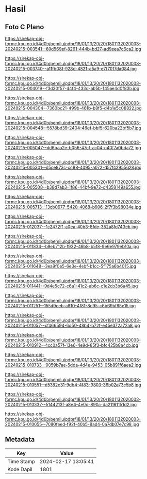 # Hasil

## Foto C Plano

https://sirekap-obj-formc.kpu.go.id/4d0b/pemilu/pdpr/18/01/13/20/20/1801132020003-20240215-003541--60d569ef-8261-444b-bd27-ad9eea7c6ca2.jpg

https://sirekap-obj-formc.kpu.go.id/4d0b/pemilu/pdpr/18/01/13/20/20/1801132020003-20240215-003740--a11fb08f-928d-4821-a5a9-e7f7017da084.jpg

https://sirekap-obj-formc.kpu.go.id/4d0b/pemilu/pdpr/18/01/13/20/20/1801132020003-20240215-004019--f3d20f57-d4f4-433d-ab5b-145ae4d0f83b.jpg

https://sirekap-obj-formc.kpu.go.id/4d0b/pemilu/pdpr/18/01/13/20/20/1801132020003-20240215-004304--7360bc21-499b-461b-b8f5-d4b1e5c08822.jpg

https://sirekap-obj-formc.kpu.go.id/4d0b/pemilu/pdpr/18/01/13/20/20/1801132020003-20240215-004548--5578bd39-2404-46ef-bbf5-620ba22bf5b7.jpg

https://sirekap-obj-formc.kpu.go.id/4d0b/pemilu/pdpr/18/01/13/20/20/1801132020003-20240215-005047--dd6baa2e-b056-47cf-ac04-c40f7a0bda72.jpg

https://sirekap-obj-formc.kpu.go.id/4d0b/pemilu/pdpr/18/01/13/20/20/1801132020003-20240215-005301--d5ce873c-cc88-4095-a072-d57f42955628.jpg

https://sirekap-obj-formc.kpu.go.id/4d0b/pemilu/pdpr/18/01/13/20/20/1801132020003-20240215-005508--b38d7ab3-1f86-44bf-9e72-d4358149a655.jpg

https://sirekap-obj-formc.kpu.go.id/4d0b/pemilu/pdpr/18/01/13/20/20/1801132020003-20240215-005713--13cb0977-5420-4068-b906-2f7f3b98034e.jpg

https://sirekap-obj-formc.kpu.go.id/4d0b/pemilu/pdpr/18/01/13/20/20/1801132020003-20240215-012037--1c2472f1-a0ea-40b3-8fde-352a8fd743eb.jpg

https://sirekap-obj-formc.kpu.go.id/4d0b/pemilu/pdpr/18/01/13/20/20/1801132020003-20240215-011834--b9eb712b-f932-46b8-b5f8-9e6e979eb10a.jpg

https://sirekap-obj-formc.kpu.go.id/4d0b/pemilu/pdpr/18/01/13/20/20/1801132020003-20240215-011648--3ea9f0e5-6e3e-4ebf-b1cc-5f175a6b4015.jpg

https://sirekap-obj-formc.kpu.go.id/4d0b/pemilu/pdpr/18/01/13/20/20/1801132020003-20240215-011441--9d4e5c72-c6a1-41c2-ab6c-c1e2cb3b6a45.jpg

https://sirekap-obj-formc.kpu.go.id/4d0b/pemilu/pdpr/18/01/13/20/20/1801132020003-20240215-011251--155d9ceb-a610-4f81-8c95-c6b69bf65e15.jpg

https://sirekap-obj-formc.kpu.go.id/4d0b/pemilu/pdpr/18/01/13/20/20/1801132020003-20240215-011057--cf466594-6d50-48b4-b72f-e45e372a72a8.jpg

https://sirekap-obj-formc.kpu.go.id/4d0b/pemilu/pdpr/18/01/13/20/20/1801132020003-20240215-010912--4cc0a57f-13e6-4e9d-85f3-bfc425b8a4cb.jpg

https://sirekap-obj-formc.kpu.go.id/4d0b/pemilu/pdpr/18/01/13/20/20/1801132020003-20240215-010733--9059b7ae-5dda-4d4e-9453-05b891f6aea2.jpg

https://sirekap-obj-formc.kpu.go.id/4d0b/pemilu/pdpr/18/01/13/20/20/1801132020003-20240215-010551--d5382c31-9db4-4f83-9803-36b02a73c5b8.jpg

https://sirekap-obj-formc.kpu.go.id/4d0b/pemilu/pdpr/18/01/13/20/20/1801132020003-20240215-010337--5144213f-a8e4-4e0d-890a-da21161151d2.jpg

https://sirekap-obj-formc.kpu.go.id/4d0b/pemilu/pdpr/18/01/13/20/20/1801132020003-20240215-010055--7080feed-f92f-40b5-8ad4-0a7db07e7c98.jpg


## Metadata

| Key        | Value               |
| ---------- | ------------------- |
| Time Stamp | 2024-02-17 13:05:41 |
| Kode Dapil | 1801                |



